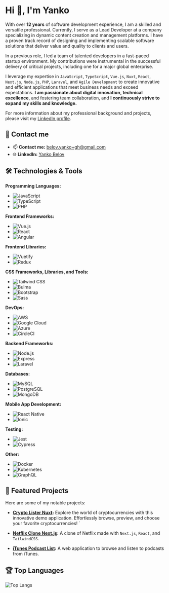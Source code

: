 # Hi 👋, I'm Yanko

With over **12 years** of software development experience, I am a skilled and versatile professional. Currently, I serve as a Lead Developer at a company specializing in dynamic content creation and management platforms. I have a proven track record of designing and implementing scalable software solutions that deliver value and quality to clients and users.

In a previous role, I led a team of talented developers in a fast-paced startup environment. My contributions were instrumental in the successful delivery of critical projects, including one for a major global enterprise.

I leverage my expertise in `JavaScript`, `TypeScript`, `Vue.js`, `Nuxt`, `React`, `Next.js`, `Node.js`, `PHP`, `Laravel`, and `Agile Development` to create innovative and efficient applications that meet business needs and exceed expectations. **I am passionate about digital innovation, technical excellence**, and fostering team collaboration, and **I continuously strive to expand my skills and knowledge.**

For more information about my professional background and projects, please visit my [LinkedIn profile](https://www.linkedin.com/in/yanko-belov/).

## 📧 Contact me

- 📫 **Contact me:** belov.yanko+gh@gmail.com
- 🌐 **LinkedIn:** [Yanko Belov](https://www.linkedin.com/in/yanko-belov/)

## 🛠️ Technologies & Tools

**Programming Languages:**
- ![JavaScript](https://img.shields.io/badge/-JavaScript-F7DF1E?logo=javascript&logoColor=black)
- ![TypeScript](https://img.shields.io/badge/-TypeScript-3178C6?logo=typescript&logoColor=white)
- ![PHP](https://img.shields.io/badge/-PHP-777BB4?logo=php&logoColor=white)

**Frontend Frameworks:**
- ![Vue.js](https://img.shields.io/badge/-Vue.js-4FC08D?logo=vue.js&logoColor=white)
- ![React](https://img.shields.io/badge/-React-61DAFB?logo=react&logoColor=black)
- ![Angular](https://img.shields.io/badge/-Angular-DD0031?logo=angular&logoColor=white)

**Frontend Libraries:**
- ![Vuetify](https://img.shields.io/badge/-Vuetify-1867C0?logo=vuetify&logoColor=white)
- ![Redux](https://img.shields.io/badge/-Redux-764ABC?logo=redux&logoColor=white)

**CSS Frameworks, Libraries, and Tools:**
- ![Tailwind CSS](https://img.shields.io/badge/-Tailwind%20CSS-38B2AC?logo=tailwind-css&logoColor=white)
- ![Bulma](https://img.shields.io/badge/-Bulma-00D1B2?logo=bulma&logoColor=white)
- ![Bootstrap](https://img.shields.io/badge/-Bootstrap-7952B3?logo=bootstrap&logoColor=white)
- ![Sass](https://img.shields.io/badge/-Sass-CC6699?logo=sass&logoColor=white)

**DevOps:**
- ![AWS](https://img.shields.io/badge/-AWS-232F3E?logo=amazon-aws&logoColor=white)
- ![Google Cloud](https://img.shields.io/badge/-Google%20Cloud-4285F4?logo=google-cloud&logoColor=white)
- ![Azure](https://img.shields.io/badge/-Azure-0078D4?logo=microsoft-azure&logoColor=white)
- ![CircleCI](https://img.shields.io/badge/-CircleCI-343434?logo=circleci&logoColor=white)

**Backend Frameworks:**
- ![Node.js](https://img.shields.io/badge/-Node.js-339933?logo=node.js&logoColor=white)
- ![Express](https://img.shields.io/badge/-Express-000000?logo=express&logoColor=white)
- ![Laravel](https://img.shields.io/badge/-Laravel-FF2D20?logo=laravel&logoColor=white)

**Databases:**
- ![MySQL](https://img.shields.io/badge/-MySQL-4479A1?logo=mysql&logoColor=white)
- ![PostgreSQL](https://img.shields.io/badge/-PostgreSQL-336791?logo=postgresql&logoColor=white)
- ![MongoDB](https://img.shields.io/badge/-MongoDB-47A248?logo=mongodb&logoColor=white)

**Mobile App Development:**
- ![React Native](https://img.shields.io/badge/-React%20Native-61DAFB?logo=react&logoColor=black)
- ![Ionic](https://img.shields.io/badge/-Ionic-3880FF?logo=ionic&logoColor=white)

**Testing:**
- ![Jest](https://img.shields.io/badge/-Jest-C21325?logo=jest&logoColor=white)
- ![Cypress](https://img.shields.io/badge/-Cypress-17202C?logo=cypress&logoColor=white)

**Other:**
- ![Docker](https://img.shields.io/badge/-Docker-2496ED?logo=docker&logoColor=white)
- ![Kubernetes](https://img.shields.io/badge/-Kubernetes-326CE5?logo=kubernetes&logoColor=white)
- ![GraphQL](https://img.shields.io/badge/-GraphQL-E10098?logo=graphql&logoColor=white)

## 🚀 Featured Projects

Here are some of my notable projects:

- **[Crypto Lister Nuxt](https://github.com/yanko-belov/crypto-lister-nuxt):** Explore the world of cryptocurrencies with this innovative demo application. Effortlessly browse, preview, and choose your favorite cryptocurrencies!
`
- **[Netflix Clone Next.js](https://github.com/yanko-belov/netflix-clone-nextjs):** A clone of Netflix made with `Next.js`, `React`, and `TailwindCSS`.

- **[iTunes Podcast List](https://github.com/yanko-belov/itunes-podcast-list):** A web application to browse and listen to podcasts from iTunes.

## 🏆 Top Languages

![Top Langs](https://github-readme-stats.vercel.app/api/top-langs/?username=yanko-belov&layout=compact&theme=radical)
